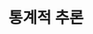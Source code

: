 ---
title: "통계적 추론"
permalink: /categories/통계적 추론/
layout: category
author_profile: true
taxonomy: 통계적 추론
---